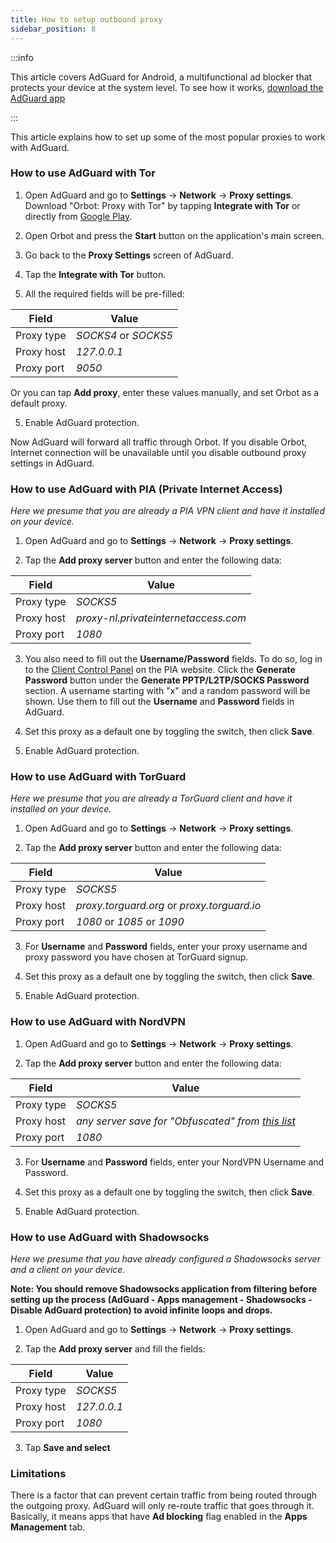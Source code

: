 ```yaml
---
title: How to setup outbound proxy
sidebar_position: 8
---
```


:::info

This article covers AdGuard for Android, a multifunctional ad blocker that protects your device at the system level. To see how it works, [download the AdGuard app](https://adguard.com/download.html?auto=true)

:::

This article explains how to set up some of the most popular proxies to work with AdGuard.

### How to use AdGuard with Tor

1. Open AdGuard and go to **Settings** → **Network** → **Proxy settings**. Download "Orbot: Proxy with Tor" by tapping **Integrate with Tor** or directly from [Google Play](https://play.google.com/store/apps/details?id=org.torproject.android&noprocess).

2. Open Orbot and press the **Start** button on the application's main screen.

2. Go back to the **Proxy Settings** screen of AdGuard.

3. Tap the **Integrate with Tor** button.

4. All the required fields will be pre-filled:

Field      |  Value
-------    | ---------
Proxy type | *SOCKS4* or *SOCKS5*
Proxy host | *127.0.0.1*
Proxy port | *9050*

Or you can tap **Add proxy**, enter these values manually, and set Orbot as a default proxy.

5. Enable AdGuard protection.

Now AdGuard will forward all traffic through Orbot. If you disable Orbot, Internet connection will be unavailable until you disable outbound proxy settings in AdGuard.

### How to use AdGuard with PIA (Private Internet Access)

*Here we presume that you are already a PIA VPN client and have it installed on your device.*

1. Open AdGuard and go to **Settings** → **Network** → **Proxy settings**.

2. Tap the **Add proxy server** button and enter the following data:

Field      |  Value
-------    | ---------
Proxy type | *SOCKS5*
Proxy host | *proxy-nl.privateinternetaccess.com*
Proxy port | *1080*

3. You also need to fill out the **Username/Password** fields. To do so, log in to the [Client Control Panel](https://www.privateinternetaccess.com/pages/client-sign-in) on the PIA website. Click the **Generate Password** button under the **Generate PPTP/L2TP/SOCKS Password** section. A username starting with "x" and a random password will be shown. Use them to fill out the **Username** and **Password** fields in AdGuard.

4. Set this proxy as a default one by toggling the switch, then click **Save**.

5. Enable AdGuard protection.

### How to use AdGuard with TorGuard

*Here we presume that you are already a TorGuard client and have it installed on your device.*

1. Open AdGuard and go to **Settings** → **Network** → **Proxy settings**.

2. Tap the **Add proxy server** button and enter the following data:

Field      |  Value
-------    | ---------
Proxy type | *SOCKS5*
Proxy host | *proxy.torguard.org* or *proxy.torguard.io*
Proxy port | *1080* or *1085* or *1090*

3. For **Username** and **Password** fields, enter your proxy username and proxy password you have chosen at TorGuard signup.

4. Set this proxy as a default one by toggling the switch, then click **Save**.

5. Enable AdGuard protection.

### How to use AdGuard with NordVPN

1. Open AdGuard and go to **Settings** → **Network** → **Proxy settings**.

2. Tap the **Add proxy server** button and enter the following data:

Field      |  Value
-------    | ---------
Proxy type | *SOCKS5*
Proxy host | *any server save for "Obfuscated" from [this list](https://nordvpn.com/servers/)*
Proxy port | *1080*

3. For **Username** and **Password** fields, enter your NordVPN Username and Password.

4. Set this proxy as a default one by toggling the switch, then click **Save**.

5. Enable AdGuard protection.

### How to use AdGuard with Shadowsocks

*Here we presume that you have already configured a Shadowsocks server and a client on your device.*

**Note: You should remove Shadowsocks application from filtering before setting up the process (AdGuard - Apps management - Shadowsocks - Disable AdGuard protection) to avoid infinite loops and drops.**

1. Open AdGuard and go to **Settings** → **Network** → **Proxy settings**.

2. Tap the **Add proxy server** and fill the fields:

Field      |  Value
-------    | ---------
Proxy type | *SOCKS5*
Proxy host | *127.0.0.1*
Proxy port | *1080*

3. Tap **Save and select**

### Limitations

There is a factor that can prevent certain traffic from being routed through the outgoing proxy. AdGuard will only re-route traffic that goes through it. Basically, it means apps that have **Ad blocking** flag enabled in the **Apps Management** tab.
